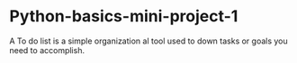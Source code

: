 # Python-basics-mini-project-1
A To do list is a simple organization al tool used to down tasks or goals you need to accomplish.
